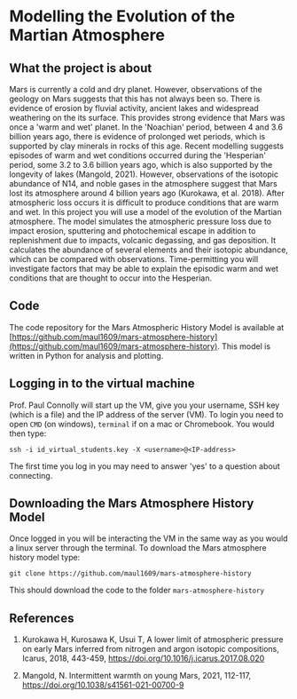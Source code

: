 # Modelling the Evolution of the Martian Atmosphere

## What the project is about
Mars is currently a cold and dry planet. However, observations of the geology on Mars suggests that this has not always been so. There is evidence of erosion by fluvial activity, ancient lakes and widespread weathering on the its surface. This provides strong evidence that Mars was once a 'warm and wet' planet. In the 'Noachian' period, between 4 and 3.6 billion years ago, there is evidence of prolonged wet periods, which is supported by clay minerals in rocks of this age. Recent modelling suggests episodes of warm and wet conditions occurred during the 'Hesperian' period, some 3.2 to 3.6 billion years ago, which is also supported by the longevity of lakes (Mangold, 2021).  However, observations of the isotopic abundance of N14, and noble gases in the atmosphere suggest that Mars lost its atmosphere around 4 billion years ago (Kurokawa, et al. 2018). After atmospheric loss occurs it is difficult to produce conditions that are warm and wet. 
In this project you will use a model of the evolution of the Martian atmosphere. The model simulates the atmospheric pressure loss due to impact erosion, sputtering and photochemical escape in addition to replenishment due to impacts, volcanic degassing, and gas deposition. It calculates the abundance of several elements and their isotopic abundance, which can be compared with observations. Time-permitting you will investigate factors that may be able to explain the episodic warm and wet conditions that are thought to occur into the Hesperian.

## Code

The code repository for the Mars Atmospheric History Model is available at [https://github.com/maul1609/mars-atmosphere-history](https://github.com/maul1609/mars-atmosphere-history). This model is written in Python for analysis and plotting.

## Logging in to the virtual machine
Prof. Paul Connolly will start up the VM, give you your username, SSH key (which is a file) and the IP address of the server (VM). To login you need to open `CMD` (on windows), `terminal` if on a mac or Chromebook. You would then type:
   
    ssh -i id_virtual_students.key -X <username>@<IP-address>  

The first time you log in you may need to answer 'yes' to a question about connecting. 


## Downloading the Mars Atmosphere History Model

Once logged in you will be interacting the VM in the same way as you would a linux server through the terminal. To download the Mars atmosphere history model type:
	
	git clone https://github.com/maul1609/mars-atmosphere-history
	
This should download the code to the folder `mars-atmosphere-history`

	

## References

1. Kurokawa H, Kurosawa K,  Usui T, A lower limit of atmospheric pressure on early Mars inferred from nitrogen and argon isotopic compositions, Icarus, 2018, 443-459, https://doi.org/10.1016/j.icarus.2017.08.020

2. Mangold, N. Intermittent warmth on young Mars, 2021, 112-117, https://doi.org/10.1038/s41561-021-00700-9

